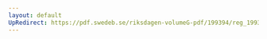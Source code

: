 ```yaml
---
layout: default
UpRedirect: https://pdf.swedeb.se/riksdagen-volumeG-pdf/199394/reg_199394/reg_199394_0022.pdf
---
```

